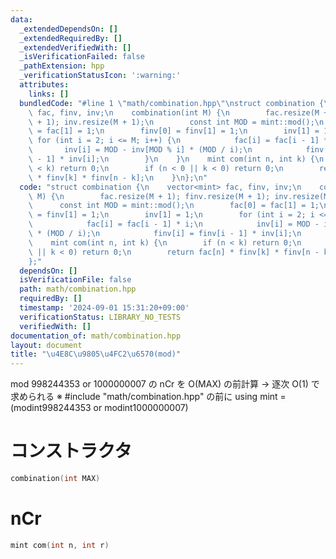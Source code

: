 ```yaml
---
data:
  _extendedDependsOn: []
  _extendedRequiredBy: []
  _extendedVerifiedWith: []
  _isVerificationFailed: false
  _pathExtension: hpp
  _verificationStatusIcon: ':warning:'
  attributes:
    links: []
  bundledCode: "#line 1 \"math/combination.hpp\"\nstruct combination {\n    vector<mint>\
    \ fac, finv, inv;\n    combination(int M) {\n        fac.resize(M + 1); finv.resize(M\
    \ + 1); inv.resize(M + 1);\n        const int MOD = mint::mod();\n        fac[0]\
    \ = fac[1] = 1;\n        finv[0] = finv[1] = 1;\n        inv[1] = 1;\n       \
    \ for (int i = 2; i <= M; i++) {\n            fac[i] = fac[i - 1] * i;\n     \
    \       inv[i] = MOD - inv[MOD % i] * (MOD / i);\n            finv[i] = finv[i\
    \ - 1] * inv[i];\n        }\n    }\n    mint com(int n, int k) {\n        if (n\
    \ < k) return 0;\n        if (n < 0 || k < 0) return 0;\n        return fac[n]\
    \ * finv[k] * finv[n - k];\n    }\n};\n"
  code: "struct combination {\n    vector<mint> fac, finv, inv;\n    combination(int\
    \ M) {\n        fac.resize(M + 1); finv.resize(M + 1); inv.resize(M + 1);\n  \
    \      const int MOD = mint::mod();\n        fac[0] = fac[1] = 1;\n        finv[0]\
    \ = finv[1] = 1;\n        inv[1] = 1;\n        for (int i = 2; i <= M; i++) {\n\
    \            fac[i] = fac[i - 1] * i;\n            inv[i] = MOD - inv[MOD % i]\
    \ * (MOD / i);\n            finv[i] = finv[i - 1] * inv[i];\n        }\n    }\n\
    \    mint com(int n, int k) {\n        if (n < k) return 0;\n        if (n < 0\
    \ || k < 0) return 0;\n        return fac[n] * finv[k] * finv[n - k];\n    }\n\
    };"
  dependsOn: []
  isVerificationFile: false
  path: math/combination.hpp
  requiredBy: []
  timestamp: '2024-09-01 15:31:20+09:00'
  verificationStatus: LIBRARY_NO_TESTS
  verifiedWith: []
documentation_of: math/combination.hpp
layout: document
title: "\u4E8C\u9805\u4FC2\u6570(mod)"
---
```


mod 998244353 or 1000000007 の nCr を O(MAX) の前計算 -> 逐次 O(1) で求められる
※ #include "math/combination.hpp" の前に using mint = (modint998244353 or modint1000000007)

# コンストラクタ

```cpp
combination(int MAX)
```

# nCr

```cpp
mint com(int n, int r)
```